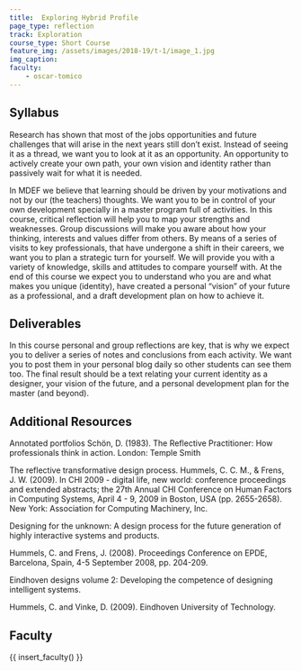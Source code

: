```yaml
---
title:  Exploring Hybrid Profile
page_type: reflection
track: Exploration
course_type: Short Course
feature_img: /assets/images/2018-19/t-1/image_1.jpg
img_caption: 
faculty: 
    - oscar-tomico
---
```


## Syllabus 

Research has shown that most of the jobs opportunities and future challenges that will arise in the next years still don’t exist. Instead of seeing it as a thread, we want you to look at it as an opportunity. An opportunity to actively create your own path, your own vision and identity rather than passively wait for what it is needed.

In MDEF we believe that learning should be driven by your motivations and not by our (the teachers) thoughts. We want you to be in control of your own development specially in a master program full of activities.
In this course, critical reflection will help you to map your strengths and weaknesses. Group discussions will make you aware about how your thinking, interests and values differ from others. By means of a series of visits to key professionals, that have undergone a shift in their careers, we want you to plan a strategic turn for yourself. We will provide you with a variety of knowledge, skills and attitudes to compare yourself with.
At the end of this course we expect you to understand who you are and what makes you unique (identity), have created a personal “vision” of your future as a professional, and a draft development plan on how to achieve it.

## Deliverables

In this course personal and group reflections are key, that is why we expect you to deliver a series of notes and conclusions from each activity. We want you to post them in your personal blog daily so other students can see them too. The final result should be a text relating your current identity as a designer, your vision of the future, and a personal development plan for the master (and beyond).

## Additional Resources

Annotated portfolios
Schön, D. (1983). The Reflective Practitioner: How professionals think in action. London: Temple Smith

The reflective transformative design process.
Hummels, C. C. M., & Frens, J. W. (2009). In CHI 2009 - digital life, new world: conference proceedings and extended abstracts; the 27th Annual CHI Conference on Human Factors in Computing Systems, April 4 - 9, 2009 in Boston, USA (pp. 2655-2658). New York: Association for Computing Machinery, Inc.

Designing for the unknown: A design process for the future generation of highly interactive systems and products.

Hummels, C. and Frens, J. (2008). Proceedings Conference on EPDE, Barcelona, Spain, 4-5 September 2008, pp. 204-209.

Eindhoven designs volume 2: Developing the competence of designing intelligent systems.

Hummels, C. and Vinke, D. (2009). Eindhoven University of Technology.


## Faculty

{{ insert_faculty() }}